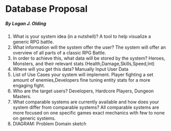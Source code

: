 # Database Proposal

##### By Logan J. Olding


1. What is your system idea (in a nutshell)?
A tool to help visualize a generic RPG battle.
2. What information will the system offer the user?
The system will offer an overview of all parts of a classic RPG Battle.
3. In order to achieve this, what data will be stored by the system?
Heroes, Monsters, and their relevant stats (Health,Damage,Skills,Speed,Int)
4. Where will you get this data?
Manually Input User Data
5. List of Use Cases your system will implement.
Player fighting a set amount of enemies,Developers fine tuning entity stats for a more engaging fight.
6. Who are the target users?
Developers, Hardcore Players, Dungeon Masters.
7. What comparable systems are currently available and how does your system
differ from comparable systems?
All comparable systems are more focused on one specific games exact mechanics with few to none on generic systems.
8. DIAGRAM: Problem Domain sketch
